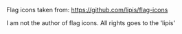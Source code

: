 Flag icons taken from: https://github.com/lipis/flag-icons

I am not the author of flag icons. All rights goes to the 'lipis'
